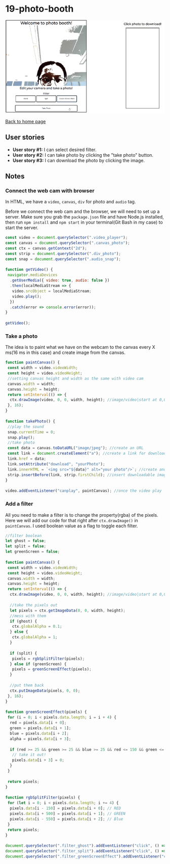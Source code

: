 # 19-photo-booth

![demo gif](../images/photoBooth.gif)

[Back to home page](https://ming-yong.github.io/JS30/)

## User stories

- **User story #1:** I can select desired filter.
- **User story #2:** I can take photo by clicking the "take photo" button.
- **User story #3:** I can download the photo by clicking the image.

## Notes

### Connect the web cam with browser

In HTML, we have a `video`, `canvas`, `div` for photo and `audio` tag.

Before we connect the web cam and the browser, we will need to set up a server. Make sure you grab the `package.json` file and have Node.js installed, then run `npm install` and `npm start` in your terminal(Git Bash in my case) to start the server.

```js
const video = document.querySelector(".video_player");
const canvas = document.querySelector(".canvas_photo");
const ctx = canvas.getContext("2d");
const strip = document.querySelector(".div_photo");
const snap = document.querySelector(".audio_snap");

function getVideo() {
 navigator.mediaDevices
  .getUserMedia({ video: true, audio: false })
  .then(localMediaStream => {
   video.srcObject = localMediaStream;
   video.play();
  })
  .catch(error => console.error(error));
}

getVideo();
```

### Take a photo

The idea is to paint what we have on the webcam to the canvas every X ms(16 ms in this case) and create image from the canvas.

```js
function paintCanvas() {
 const width = video.videoWidth;
 const height = video.videoHeight;
 //setting canvas height and width as the same with video cam
 canvas.width = width;
 canvas.height = height;
 return setInterval(() => {
  ctx.drawImage(video, 0, 0, width, height); //image/video|start at 0,0|paint the width and the height
 }, 16);
}

function takePhoto() {
 //play the sound
 snap.currentTime = 0;
 snap.play();
 //take photo
 const data = canvas.toDataURL("image/jpeg"); //create an URL
 const link = document.createElement("a"); //create a link for download
 link.href = data;
 link.setAttribute("download", "yourPhoto");
 link.innerHTML = `<img src="${data}" alt="your photo"/>`; //create and image
 strip.insertBefore(link, strip.firstChild); //insert downloadable image into the div for image
}

video.addEventListener("canplay", paintCanvas); //once the video play
```

### Add a filter

All you need to make a filter is to change the property(rgba) of the pixels. Here we will add our code for that right after `ctx.drawImage()` in `paintCanvas`. I used boolean value as a flag to toggle each filter.

```js
//filter boolean
let ghost = false;
let split = false;
let greenScreen = false;

function paintCanvas() {
 const width = video.videoWidth;
 const height = video.videoHeight;
 canvas.width = width;
 canvas.height = height;
 return setInterval(() => {
  ctx.drawImage(video, 0, 0, width, height); //image/video|start at 0,0|paint the width and the height

  //take the pixels out
  let pixels = ctx.getImageData(0, 0, width, height);
  //mess with them
  if (ghost) {
   ctx.globalAlpha = 0.1;
  } else {
   ctx.globalAlpha = 1;
  }

  if (split) {
   pixels = rgbSplitFilter(pixels);
  } else if (greenScreen) {
   pixels = greenScreenEffect(pixels);
  }

  //put them back
  ctx.putImageData(pixels, 0, 0);
 }, 16);
}

function greenScreenEffect(pixels) {
 for (i = 0; i < pixels.data.length; i = i + 4) {
  red = pixels.data[i + 0];
  green = pixels.data[i + 1];
  blue = pixels.data[i + 2];
  alpha = pixels.data[i + 3];

  if (red >= 25 && green >= 25 && blue >= 25 && red <= 150 && green <= 150 && blue <= 150) {
   // take it out!
   pixels.data[i + 3] = 0;
  }
 }

 return pixels;
}

function rgbSplitFilter(pixels) {
 for (let i = 0; i < pixels.data.length; i += 4) {
  pixels.data[i - 150] = pixels.data[i + 0]; // RED
  pixels.data[i + 500] = pixels.data[i + 1]; // GREEN
  pixels.data[i - 550] = pixels.data[i + 2]; // Blue
 }
 return pixels;
}

document.querySelector(".filter_ghost").addEventListener("click", () => (ghost = !ghost));
document.querySelector(".filter_split").addEventListener("click", () => (split = !split));
document.querySelector(".filter_greenScreenEffect").addEventListener("click", () => (greenScreen = !greenScreen));
```
